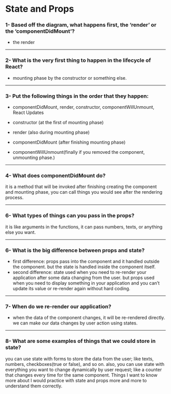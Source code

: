 # State and Props


### **1- Based off the diagram, what happens first, the ‘render’ or the ‘componentDidMount’?**

- the render

---
### **2- What is the very first thing to happen in the lifecycle of React?**

- mounting phase by the constructor or something else.
---
### **3- Put the following things in the order that they happen:**
- componentDidMount, render, constructor, componentWillUnmount, React Updates

- constructor (at the first of mounting phase)
- render (also during mounting phase)
- componentDidMount (after finishing mounting phase)
- componentWillUnmount(finally if you removed the     component, unmounting phase.)

---
### **4- What does componentDidMount do?**
it is a method that will be invoked after finishing creating the component and mounting phase, you can call things you would see after the rendering process.

---


### **6- What types of things can you pass in the props?**
it is like arguments in the functions, it can pass numbers, texts, or anything else you want.

---

### **6- What is the big difference between props and state?**

- first difference: props pass into the component and it handled outside the component. but the state is handled inside the component itself.
- second difference: state used when you need to re-render your application after some data changing from the user. but props used when you need to display something in your application and you can’t update its value or re-render again without hard coding.

---

### **7- When do we re-render our application?**

- when the data of the component changes, it will be re-rendered directly. we can make our data changes by user action using states.

---

### **8- What are some examples of things that we could store in state?**

you can use state with forms to store the data from the user; like texts, numbers, checkboxes(true or false), and so on.
also, you can use state with everything you want to change dynamically by user request; like a counter that changes every time for the same component.
Things I want to know more about
I would practice with state and props more and more to understand them correctly.
